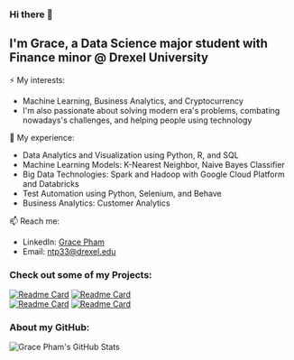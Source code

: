### Hi there 👋

## I'm Grace, a Data Science major student with Finance minor @ Drexel University
⚡ My interests:
- Machine Learning, Business Analytics, and Cryptocurrency
- I'm also passionate about solving modern era's problems, combating nowadays's challenges, and helping people using technology

🔭 My experience:
- Data Analytics and Visualization using Python, R, and SQL
- Machine Learning Models: K-Nearest Neighbor, Naive Bayes Classifier
- Big Data Technologies: Spark and Hadoop with Google Cloud Platform and Databricks
- Test Automation using Python, Selenium, and Behave
- Business Analytics: Customer Analytics

📫 Reach me:
- LinkedIn: [Grace Pham](https://www.linkedin.com/in/grace-pham-a591b9181/)
- Email: ntp33@drexel.edu

### Check out some of my Projects:

[![Readme Card](https://github-readme-stats.vercel.app/api/pin/?username=grace-pham&repo=Machine-Learning&show_owner=1)](https://github.com/grace-pham/Machine-Learning)
[![Readme Card](https://github-readme-stats.vercel.app/api/pin/?username=grace-pham&repo=Machine-Learning&show_owner=1)](https://github.com/grace-pham/Machine-Learning)
<br/>
[![Readme Card](https://github-readme-stats.vercel.app/api/pin/?username=grace-pham&repo=Machine-Learning&show_owner=1)](https://github.com/grace-pham/Machine-Learning)
[![Readme Card](https://github-readme-stats.vercel.app/api/pin/?username=grace-pham&repo=Machine-Learning&show_owner=1)](https://github.com/grace-pham/Machine-Learning)

### About my GitHub:
![Grace Pham's GitHub Stats](https://github-readme-stats.vercel.app/api?username=grace-pham&count_private=true&show_icons=true&theme=cobalt)
